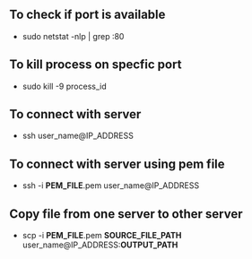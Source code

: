 ## To check if port is available
- sudo netstat -nlp | grep :80

## To kill process on specfic port 
- sudo kill -9 process_id

## To connect with server
- ssh user_name@IP_ADDRESS

## To connect with server using pem file
- ssh -i __PEM_FILE__.pem user_name@IP_ADDRESS

## Copy file from one server to other server
- scp -i __PEM_FILE__.pem __SOURCE_FILE_PATH__ user_name@IP_ADDRESS:__OUTPUT_PATH__

